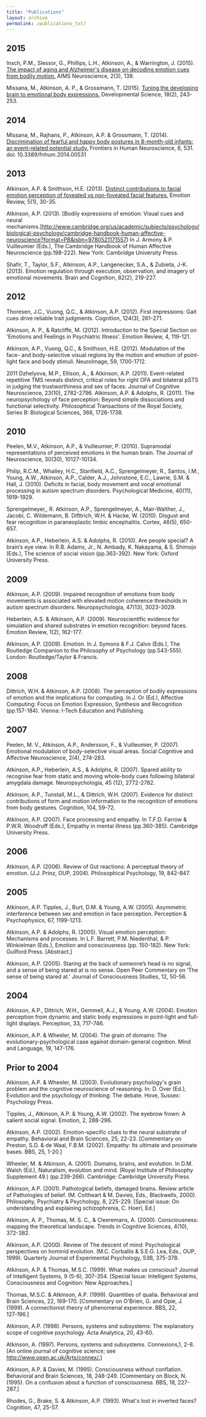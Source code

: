 ```yaml
---
title: "Publications"
layout: archive
permalink: /publications_txt/
---
```


## 2015

Insch, P.M., Slessor, G., Phillips, L.H., Atkinson, A., & Warrington, J. (2015). [The impact of aging and Alzheimer's disease on decoding emotion cues from bodily motion.](http://www.aimspress.com/article/10.3934/Neuroscience.2015.3.139) AIMS Neuroscience, 2(3), 139.

Missana, M., Atkinson, A. P., & Grossmann, T. (2015). [Tuning the developing brain to emotional body expressions.](https://onlinelibrary.wiley.com/doi/abs/10.1111/desc.12209) Developmental Science, 18(2), 243-253.

## 2014
Missana, M., Rajhans, P., Atkinson, A.P. & Grossmann, T. (2014). [Discrimination of fearful and happy body postures in 8-month-old infants: an event-related potential study.](http://dx.doi.org/10.3389/fnhum.2014.00531) Frontiers in Human Neuroscience, 8, 531. doi: 10.3389/fnhum.2014.00531

## 2013
Atkinson, A.P. & Smithson, H.E. (2013). [Distinct contributions to facial emotion perception of foveated vs non-foveated facial features.](http://dx.doi.org/10.1177/1754073912457226) Emotion Review, 5(1), 30-35.

Atkinson, A.P. (2013). [Bodily expressions of emotion: Visual cues and neural mechanisms.]http://www.cambridge.org/us/academic/subjects/psychology/biological-psychology/cambridge-handbook-human-affective-neuroscience?format=PB&isbn=9780521171557) In J. Armony & P. Vuilleumier (Eds.), The Cambridge Handbook of Human Affective Neuroscience (pp.198-222). New York: Cambridge University Press.

Shafir, T., Taylor, S.F., Atkinson, A.P., Langenecker, S.A., & Zubieta, J-K. (2013). Emotion regulation through execution, observation, and imagery of emotional movements. Brain and Cognition, 82(2), 219-227.

## 2012
Thoresen, J.C., Vuong, Q.C., & Atkinson, A.P. (2012). First impressions: Gait cues drive reliable trait judgments. Cognition, 124(3), 261-271.

Atkinson, A. P., & Ratcliffe, M. (2012). Introduction to the Special Section on 'Emotions and Feelings in Psychiatric Illness'. Emotion Review, 4, 119-121.

Atkinson, A.P., Vuong, Q.C., & Smithson, H.E. (2012). Modulation of the face- and body-selective visual regions by the motion and emotion of point-light face and body stimuli. NeuroImage, 59, 1700-1712.

2011
        Dzhelyova, M.P., Ellison, A., & Atkinson, A.P. (2011). Event-related repetitive TMS reveals distinct, critical roles for right OFA and bilateral pSTS in judging the trustworthiness and sex of faces. Journal of Cognitive Neuroscience, 23(10), 2782-2796.
        Atkinson, A.P. & Adolphs, R. (2011). The neuropsychology of face perception: Beyond simple dissociations and functional selectivity. Philosophical Transactions of the Royal Society, Series B: Biological Sciences, 366, 1726-1738.

## 2010

Peelen, M.V., Atkinson, A.P., & Vuilleumier, P. (2010). Supramodal representations of perceived emotions in the human brain. The Journal of Neuroscience, 30(30), 10127-10134.

Philip, R.C.M., Whalley, H.C., Stanfield, A.C., Sprengelmeyer, R., Santos, I.M., Young, A.W., Atkinson, A.P., Calder, A.J., Johnstone, E.C., Lawrie, S.M. & Hall, J. (2010). Deficits in facial, body movement and vocal emotional processing in autism spectrum disorders. Psychological Medicine, 40(11), 1919-1929.

Sprengelmeyer,, R. Atkinson, A.P., Sprengelmeyer, A., Mair-Walther, J., Jacobi, C. Wildemann, B. Difttrich, W.H. & Hacke, W. (2010). Disgust and fear recognition in paraneoplastic limbic encephalitis. Cortex, 46(5), 650-657.
 
Atkinson, A.P., Heberlein, A.S. & Adolphs, R. (2010). Are people special? A brain’s eye view. In R.B. Adams, Jr., N. Ambady, K. Nakayama, & S. Shimojo (Eds.), The science of social vision (pp.363-392). New York: Oxford University Press.

## 2009
Atkinson, A.P. (2009). Impaired recognition of emotions from body movements is associated with elevated motion coherence thresholds in autism spectrum disorders. Neuropsychologia, 47(13), 3023-3029.

Heberlein, A.S. & Atkinson, A.P. (2009). Neuroscientific evidence for simulation and shared substrates in emotion recognition: beyond faces. Emotion Review, 1(2), 162-177.

Atkinson, A.P. (2009). Emotion. In J. Symons & F.J. Calvo (Eds.), The Routledge Companion to the Philosophy of Psychology (pp.543-555). London: Routledge/Taylor & Francis.

## 2008
Dittrich, W.H. & Atkinson, A.P. (2008). The perception of bodily expressions of emotion and the implications for computing. In J. Or (Ed.), Affective Computing: Focus on Emotion Expression, Synthesis and Recognition (pp.157-184). Vienna: I-Tech Education and Publishing.

## 2007
Peelen, M. V., Atkinson, A.P., Andersson, F., & Vuilleumier, P. (2007). Emotional modulation of body-selective visual areas. Social Cognitive and Affective Neuroscience, 2(4), 274-283.

Atkinson, A.P., Heberlein, A.S., & Adolphs, R. (2007). Spared ability to recognise fear from static and moving whole-body cues following bilateral amygdala damage. Neuropsychologia, 45 (12), 2772-2782.

Atkinson, A.P., Tunstall, M.L., & Dittrich, W.H. (2007). Evidence for distinct contributions of form and motion information to the recognition of emotions from body gestures. Cognition, 104, 59-72.

Atkinson, A.P. (2007). Face processing and empathy. In T.F.D. Farrow & P.W.R. Woodruff (Eds.), Empathy in mental illness (pp.360-385). Cambridge University Press.

## 2006
Atkinson, A.P. (2006). Review of Gut reactions: A perceptual theory of emotion. (J.J. Prinz, OUP, 2004). Philosophical Psychology, 19, 842-847.

## 2005
Atkinson, A.P. Tipples, J., Burt, D.M. & Young, A.W. (2005). Asymmetric interference between sex and emotion in face perception. Perception & Psychophysics, 67, 1199-1213.

Atkinson, A.P. & Adolphs, R. (2005). Visual emotion perception: Mechanisms and processes. In L.F. Barrett, P.M. Niedenthal, & P. Winkielman (Eds.), Emotion and consciousness (pp. 150-182). New York: Guilford Press. [Abstract.]

Atkinson, A.P. (2005). Staring at the back of someone’s head is no signal, and a sense of being stared at is no sense. Open Peer Commentary on ‘The sense of being stared at.’ Journal of Consciousness Studies, 12, 50-56.

## 2004
Atkinson, A.P., Dittrich, W.H., Gemmell, A.J., & Young, A.W. (2004). Emotion perception from dynamic and static body expressions in point-light and full-light displays. Perception, 33, 717-746.

Atkinson, A.P. & Wheeler, M. (2004). The grain of domains: The evolutionary-psychological case against domain-general cognition. Mind and Language, 19, 147-176.

## Prior to 2004
Atkinson, A.P. & Wheeler, M. (2003). Evolutionary psychology's grain problem and the cognitive neuroscience of reasoning. In: D. Over (Ed.), Evolution and the psychology of thinking: The debate. Hove, Sussex: Psychology Press.

Tipples, J., Atkinson, A.P. & Young, A.W. (2002). The eyebrow frown: A salient social signal. Emotion, 2, 288-296.

Atkinson, A.P. (2002). Emotion-specific clues to the neural substrate of empathy. Behavioral and Brain Sciences, 25, 22-23. [Commentary on Preston, S.D. & de Waal, F.B.M. (2002). Empathy: Its ultimate and proximate bases. BBS, 25, 1-20.]

Wheeler, M. & Atkinson, A. (2001). Domains, brains, and evolution. In D.M. Walsh (Ed.), Naturalism, evolution and mind. (Royal Institute of Philosophy Supplement 49.) (pp.239-266). Cambridge: Cambridge University Press.

Atkinson, A.P. (2001). Pathological beliefs, damaged brains. Review article of Pathologies of belief. (M. Coltheart & M. Davies, Eds., Blackwells, 2000). Philosophy, Psychiatry & Psychology, 8, 225-229. [Special issue: On understanding and explaining schizophrenia, C. Hoerl, Ed.]

Atkinson, A. P., Thomas, M. S. C., & Cleeremans, A. (2000). Consciousness: mapping the theoretical landscape. Trends in Cognitive Sciences, 4(10), 372-382. 

Atkinson, A.P. (2000). Review of The descent of mind: Psychological perspectives on hominid evolution. (M.C. Corballis & S.E.G. Lea, Eds., OUP, 1999). Quarterly Journal of Experimental Psychology, 53B, 375-378.

Atkinson, A.P. & Thomas, M.S.C. (1999). What makes us conscious? Journal of Intelligent Systems, 9 (5-6), 307-354. [Special Issue: Intelligent Systems, Consciousness and Cognition: New Approaches.]

Thomas, M.S.C. & Atkinson, A.P. (1999). Quantities of qualia. Behavioral and Brain Sciences, 22, 169-170. [Commentary on O'Brien, G. and Opie, J. (1999). A connectionist theory of phenomenal experience. BBS, 22, 127‑196.]

Atkinson, A.P. (1998). Persons, systems and subsystems: The explanatory scope of cognitive psychology. Acta Analytica, 20, 43-60.

Atkinson, A. (1997). Persons, systems and subsystems. Connexions,1, 2-8.  [An online journal of cognitive science; see http://www.open.ac.uk/Arts/connex/.]

Atkinson, A.P. & Davies, M. (1995). Consciousness without conflation. Behavioral and Brain Sciences, 18, 248-249. [Commentary on Block, N. (1995). On a confusion about a function of consciousness. BBS, 18, 227-287.]

Rhodes, G., Brake, S. & Atkinson, A.P. (1993). What's lost in inverted faces? Cognition, 47, 25-57.
